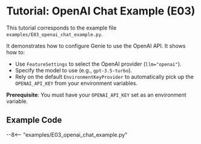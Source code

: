# Tutorial: OpenAI Chat Example (E03)

This tutorial corresponds to the example file `examples/E03_openai_chat_example.py`.

It demonstrates how to configure Genie to use the OpenAI API. It shows how to:
- Use `FeatureSettings` to select the OpenAI provider (`llm="openai"`).
- Specify the model to use (e.g., `gpt-3.5-turbo`).
- Rely on the default `EnvironmentKeyProvider` to automatically pick up the `OPENAI_API_KEY` from your environment variables.

**Prerequisite**: You must have your `OPENAI_API_KEY` set as an environment variable.

## Example Code

--8<-- "examples/E03_openai_chat_example.py"
